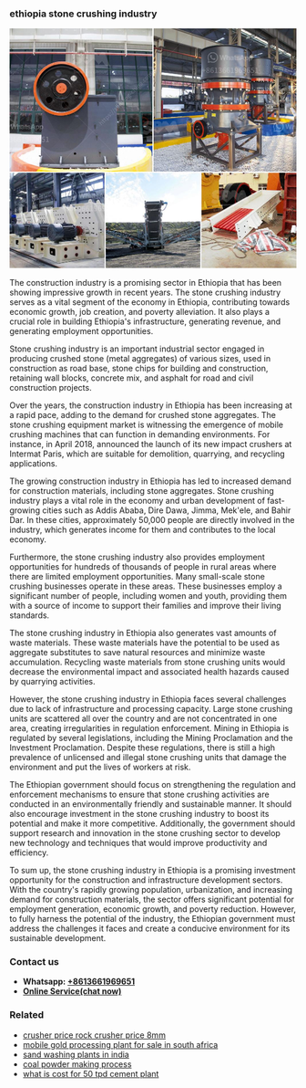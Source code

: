 <h3>ethiopia stone crushing industry</h3><img src='1708309477.jpg' alt=''><p>The construction industry is a promising sector in Ethiopia that has been showing impressive growth in recent years. The stone crushing industry serves as a vital segment of the economy in Ethiopia, contributing towards economic growth, job creation, and poverty alleviation. It also plays a crucial role in building Ethiopia's infrastructure, generating revenue, and generating employment opportunities.</p><p>Stone crushing industry is an important industrial sector engaged in producing crushed stone (metal aggregates) of various sizes, used in construction as road base, stone chips for building and construction, retaining wall blocks, concrete mix, and asphalt for road and civil construction projects.</p><p>Over the years, the construction industry in Ethiopia has been increasing at a rapid pace, adding to the demand for crushed stone aggregates. The stone crushing equipment market is witnessing the emergence of mobile crushing machines that can function in demanding environments. For instance, in April 2018, announced the launch of its new impact crushers at Intermat Paris, which are suitable for demolition, quarrying, and recycling applications.</p><p>The growing construction industry in Ethiopia has led to increased demand for construction materials, including stone aggregates. Stone crushing industry plays a vital role in the economy and urban development of fast-growing cities such as Addis Ababa, Dire Dawa, Jimma, Mek'ele, and Bahir Dar. In these cities, approximately 50,000 people are directly involved in the industry, which generates income for them and contributes to the local economy.</p><p>Furthermore, the stone crushing industry also provides employment opportunities for hundreds of thousands of people in rural areas where there are limited employment opportunities. Many small-scale stone crushing businesses operate in these areas. These businesses employ a significant number of people, including women and youth, providing them with a source of income to support their families and improve their living standards.</p><p>The stone crushing industry in Ethiopia also generates vast amounts of waste materials. These waste materials have the potential to be used as aggregate substitutes to save natural resources and minimize waste accumulation. Recycling waste materials from stone crushing units would decrease the environmental impact and associated health hazards caused by quarrying activities.</p><p>However, the stone crushing industry in Ethiopia faces several challenges due to lack of infrastructure and processing capacity. Large stone crushing units are scattered all over the country and are not concentrated in one area, creating irregularities in regulation enforcement. Mining in Ethiopia is regulated by several legislations, including the Mining Proclamation and the Investment Proclamation. Despite these regulations, there is still a high prevalence of unlicensed and illegal stone crushing units that damage the environment and put the lives of workers at risk.</p><p>The Ethiopian government should focus on strengthening the regulation and enforcement mechanisms to ensure that stone crushing activities are conducted in an environmentally friendly and sustainable manner. It should also encourage investment in the stone crushing industry to boost its potential and make it more competitive. Additionally, the government should support research and innovation in the stone crushing sector to develop new technology and techniques that would improve productivity and efficiency.</p><p>To sum up, the stone crushing industry in Ethiopia is a promising investment opportunity for the construction and infrastructure development sectors. With the country's rapidly growing population, urbanization, and increasing demand for construction materials, the sector offers significant potential for employment generation, economic growth, and poverty reduction. However, to fully harness the potential of the industry, the Ethiopian government must address the challenges it faces and create a conducive environment for its sustainable development.</p><h3>Contact us</h3><ul><li><strong>Whatsapp:&nbsp;<a href="https://wa.me/8613661969651">+8613661969651</a></strong></li><li><a href="https://swt.shibang-china.com/?git&amp;zhl&amp;ethiopia stone crushing industry"><strong>Online Service(chat now)</strong></a></li></ul><h3>Related</h3><ul><li><a href='crusher price rock crusher price 8mm.md'>crusher price rock crusher price 8mm</a></li><li><a href='mobile gold processing plant for sale in south africa.md'>mobile gold processing plant for sale in south africa</a></li><li><a href='sand washing plants in india.md'>sand washing plants in india</a></li><li><a href='coal powder making process.md'>coal powder making process</a></li><li><a href='what is cost for 50 tpd cement plant.md'>what is cost for 50 tpd cement plant</a></li></ul>